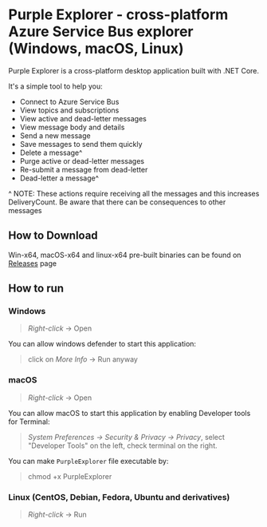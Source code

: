 # Purple Explorer - cross-platform Azure Service Bus explorer (Windows, macOS, Linux)

Purple Explorer is a cross-platform desktop application built with .NET Core. 

It's a simple tool to help you: 
* Connect to Azure Service Bus
* View topics and subscriptions
* View active and dead-letter messages
* View message body and details
* Send a new message
* Save messages to send them quickly
* Delete a message^
* Purge active or dead-letter messages
* Re-submit a message from dead-letter
* Dead-letter a message^

\^ NOTE: These actions require receiving all the messages and this increases DeliveryCount. Be aware that there can be consequences to other messages

## How to Download
Win-x64, macOS-x64 and linux-x64 pre-built binaries can be found on [Releases](https://github.com/telstrapurple/PurpleExplorer/releases) page

## How to run
### Windows
> _Right-click_ -> Open

You can allow windows defender to start this application:
> click on _More Info_ -> Run anyway

### macOS
> _Right-click_ -> Open

You can allow macOS to start this application by enabling Developer tools for Terminal:
> _System Preferences -> Security & Privacy -> Privacy_, select "Developer Tools" on the left, check terminal on the right.

You can make `PurpleExplorer` file executable by:
> chmod +x PurpleExplorer

### Linux (CentOS, Debian, Fedora, Ubuntu and derivatives)
> _Right-click_ -> Run